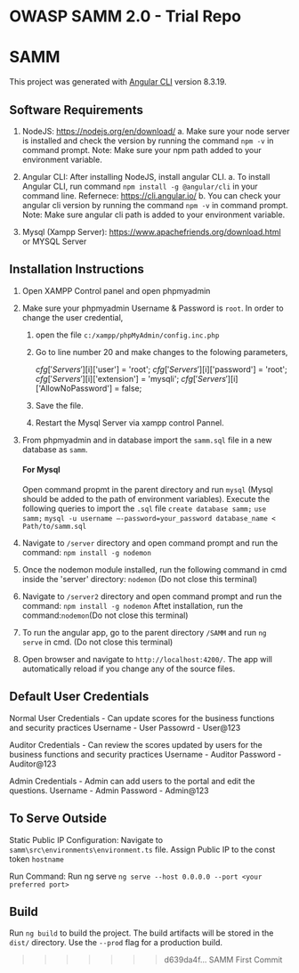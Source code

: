 # OWASP SAMM 2.0 - Trial Repo

# SAMM

This project was generated with [Angular CLI](https://github.com/angular/angular-cli) version 8.3.19.

## Software Requirements

1) NodeJS: https://nodejs.org/en/download/
   a. Make sure your node server is installed and check the version by running the command `npm -v` in command prompt. 
   Note: Make sure your npm path added to your environment variable. 

2) Angular CLI:  After installing NodeJS, install angular CLI. 
    a. To install Angular CLI, run command `npm install -g @angular/cli` in your command line.
            Refernece: https://cli.angular.io/
    b. You can check your angular cli version by running the command `npm -v` in command prompt. 
    Note: Make sure angular cli path is added to your environment variable.
    
3) Mysql (Xampp Server): https://www.apachefriends.org/download.html or MYSQL Server 

## Installation Instructions 

1) Open XAMPP Control panel and open phpmyadmin
2) Make sure your phpmyadmin Username & Password is `root`.
    In order to change the user credential,
    1) open the file `c:/xampp/phpMyAdmin/config.inc.php`
    2) Go to line number 20 and make changes to the folowing parameters,
    
        $cfg['Servers'][$i]['user'] = 'root';
        $cfg['Servers'][$i]['password'] = 'root';
        $cfg['Servers'][$i]['extension'] = 'mysqli';
        $cfg['Servers'][$i]['AllowNoPassword'] = false;
        
    3) Save the file.
    4) Restart the Mysql Server via xampp control Pannel.
    
3) From phpmyadmin and in database import the `samm.sql` file in a new database as `samm`.
    #### For Mysql 
    Open command propmt in the parent directory and run `mysql` (Mysql should be added to the path of environment variables). Execute the following queries to import the `.sql` file 
    `create database samm;`
    `use samm;`
    `mysql -u username –-password=your_password database_name < Path/to/samm.sql`
4) Navigate to `/server` directory and open command prompt and run the command:
     `npm install -g nodemon` 
5) Once the nodemon module installed, run the following command in cmd inside the 'server' directory: `nodemon` (Do not close this terminal)
6) Navigate to `/server2` directory and open command prompt and run the command:
    `npm install -g nodemon`
    Aftet installation, run the command:`nodemon`(Do not close this terminal)
7) To run the angular app, go to the parent directory `/SAMM` and run `ng serve` in cmd. (Do not close this terminal)
8) Open browser and navigate to `http://localhost:4200/`. The app will automatically reload if you change any of the source files.
    
## Default User Credentials
Normal User Credentials - Can update scores for the business functions and security practices
Username - User
Passowrd - User@123

Auditor Credentials - Can review the scores updated by users for the business functions and security practices
Username - Auditor 
Password - Auditor@123
    
Admin Credentials - Admin can add users to the portal and edit the questions.
Username - Admin 
Password - Admin@123
    

## To Serve Outside

Static Public IP Configuration:
Navigate to `samm\src\environments\environment.ts` file.
Assign Public IP to the const token `hostname` 

Run Command:
Run ng serve `ng serve --host 0.0.0.0 --port <your preferred port>`

## Build
Run `ng build` to build the project. The build artifacts will be stored in the `dist/` directory. Use the `--prod` flag for a production build.
>>>>>>> d639da4f... SAMM First Commit

